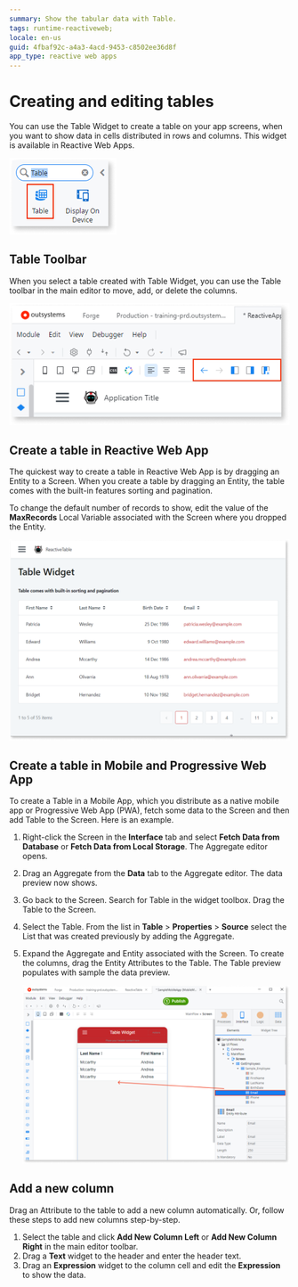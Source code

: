 ```yaml
---
summary: Show the tabular data with Table.
tags: runtime-reactiveweb;
locale: en-us
guid: 4fbaf92c-a4a3-4acd-9453-c8502ee36d8f
app_type: reactive web apps
---
```


# Creating and editing tables

You can use the Table Widget to create a table on your app screens, when you want to show data in cells distributed in rows and columns. This widget is available in Reactive Web Apps.

![Table Widget](<images/table-in-toolbar-ss.png>)

## Table Toolbar

When you select a table created with Table Widget, you can use the Table toolbar in the main editor to move, add, or delete the columns.

![Table Widget](<images/table-edit-commands-ss.png>)

## Create a table in Reactive Web App

The quickest way to create a table in Reactive Web App is by dragging an Entity to a Screen. When you create a table by dragging an Entity, the table comes with the built-in features sorting and pagination.

To change the default number of records to show, edit the value of the **MaxRecords** Local Variable associated with the Screen where you dropped the Entity. 

![Table Widget](<images/table-from-entity-preview-ss.png?width=700>)

## Create a table in Mobile and Progressive Web App

To create a Table in a Mobile App, which you distribute as a native mobile app or Progressive Web App (PWA), fetch some data to the Screen and then add Table to the Screen. Here is an example.

1. Right-click the Screen in the **Interface** tab and select **Fetch Data from Database** or **Fetch Data from Local Storage**. The Aggregate editor opens.
2. Drag an Aggregate from the **Data** tab to the Aggregate editor. The data preview now shows.
3. Go back to the Screen. Search for Table in the widget toolbox. Drag the Table to the Screen.
4. Select the Table. From the list in **Table** > **Properties** > **Source** select the List that was created previously by adding the Aggregate.
5. Expand the Aggregate and Entity associated with the Screen. To create the columns, drag the Entity Attributes to the Table. The Table preview populates with sample the data preview.

    ![Table Widget in a mobile app](<images/table-mobile-app-create-column-ss.png?width=700>)

## Add a new column

Drag an Attribute to the table to add a new column automatically. Or, follow these steps to add new columns step-by-step.

1. Select the table and click **Add New Column Left** or **Add New Column Right** in the main editor toolbar.
1. Drag a **Text** widget to the header and enter the header text.
1. Drag an **Expression** widget to the column cell and edit the **Expression** to show the data.